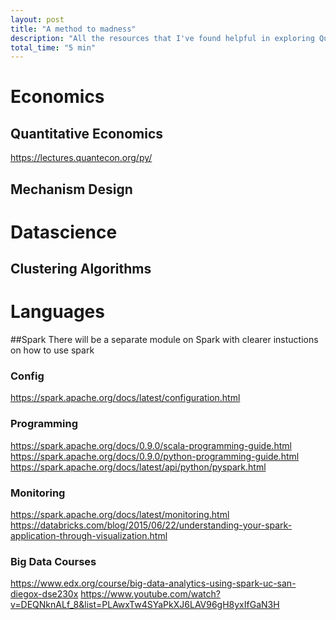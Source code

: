 ```yaml
---
layout: post
title: "A method to madness"
description: "All the resources that I've found helpful in exploring Quantitative economics, Datascience, Mathematics, Computing Languages and to apply it in the domain of Macroeconomic Policy, Macrofinance, Decision Sciences and Literature."
total_time: "5 min"
---
```


# Economics

## Quantitative Economics
https://lectures.quantecon.org/py/

## Mechanism Design

# Datascience

## Clustering Algorithms

# Languages

##Spark 
There will be a separate module on Spark with clearer instuctions on how to use spark

### Config
https://spark.apache.org/docs/latest/configuration.html

### Programming
https://spark.apache.org/docs/0.9.0/scala-programming-guide.html
https://spark.apache.org/docs/0.9.0/python-programming-guide.html
https://spark.apache.org/docs/latest/api/python/pyspark.html

### Monitoring
https://spark.apache.org/docs/latest/monitoring.html
https://databricks.com/blog/2015/06/22/understanding-your-spark-application-through-visualization.html

### Big Data Courses
https://www.edx.org/course/big-data-analytics-using-spark-uc-san-diegox-dse230x
https://www.youtube.com/watch?v=DEQNknALf_8&list=PLAwxTw4SYaPkXJ6LAV96gH8yxIfGaN3H
